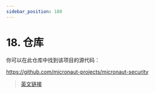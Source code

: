 ```yaml
---
sidebar_position: 180
---
```


# 18. 仓库

你可以在此仓库中找到该项目的源代码：

https://github.com/micronaut-projects/micronaut-security

> [英文链接](https://micronaut-projects.github.io/micronaut-security/latest/guide/index.html#repository)
